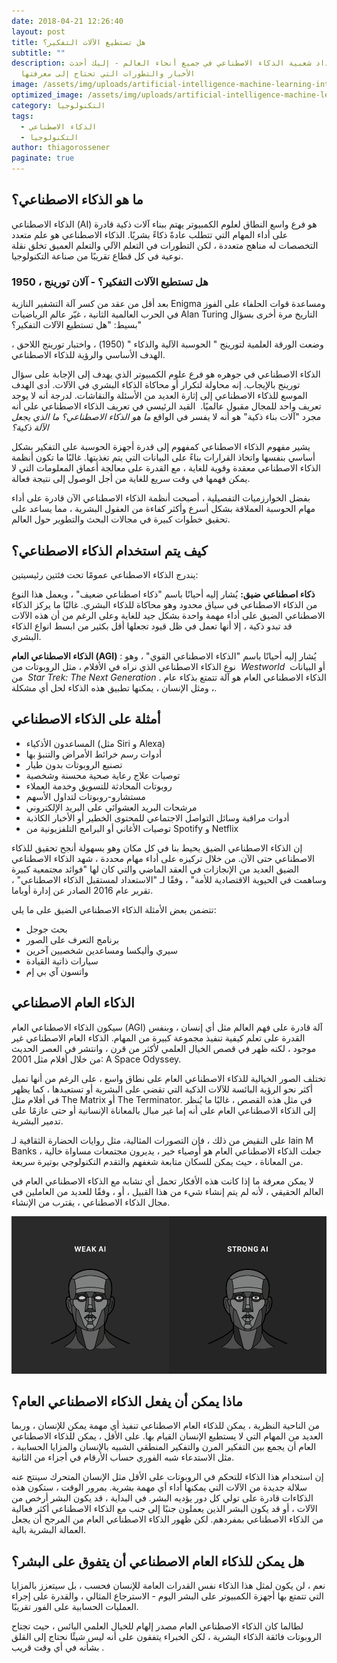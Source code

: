 ```yaml
---
date: 2018-04-21 12:26:40
layout: post
title: هل تستطيع الآلات التفكير؟
subtitle: ""
description: تزداد شعبية الذكاء الاصطناعي في جميع أنحاء العالم - إليك أحدث
  الأخبار والتطورات التي تحتاج إلى معرفتها
image: /assets/img/uploads/artificial-intelligence-machine-learning-internet-sexist-racist-study-696x391.jpg
optimized_image: /assets/img/uploads/artificial-intelligence-machine-learning-internet-sexist-racist-study-696x391.jpg
category: التكنولوجيا
tags:
  - الذكاء الاصطناعي
  - التكنولوجيا
author: thiagorossener
paginate: true
---
```

## ما هو الذكاء الاصطناعي؟

الذكاء الاصطناعي (AI) هو فرع واسع النطاق لعلوم الكمبيوتر يهتم ببناء آلات ذكية قادرة على أداء المهام التي تتطلب عادةً ذكاءً بشريًا. الذكاء الاصطناعي هو علم متعدد التخصصات له مناهج متعددة ، لكن التطورات في التعلم الآلي والتعلم العميق تخلق نقلة نوعية في كل قطاع تقريبًا من صناعة التكنولوجيا. 

### هل تستطيع الآلات التفكير؟ - آلان تورينج ، 1950

بعد أقل من عقد من كسر آلة التشفير النازية Enigma ومساعدة قوات الحلفاء على الفوز في الحرب العالمية الثانية ، غيّر عالم الرياضيات Alan Turing التاريخ مرة أخرى بسؤال بسيط: "هل تستطيع الآلات التفكير؟" 

وضعت الورقة العلمية لتورينج " الحوسبة الآلية والذكاء " (1950) ، واختبار تورينج اللاحق ، الهدف الأساسي والرؤية للذكاء الاصطناعي.   

الذكاء الاصطناعي في جوهره هو فرع علوم الكمبيوتر الذي يهدف إلى الإجابة على سؤال تورينج بالإيجاب. إنه محاولة لتكرار أو محاكاة الذكاء البشري في الآلات. أدى الهدف الموسع للذكاء الاصطناعي إلى إثارة العديد من الأسئلة والنقاشات. لدرجة أنه لا يوجد تعريف واحد للمجال مقبول عالميًا.  القيد الرئيسي في تعريف الذكاء الاصطناعي على أنه مجرد "آلات بناء ذكية" هو أنه لا يفسر في الواقع *ما هو الذكاء الاصطناعي؟ ما الذي يجعل الآلة ذكية؟*

يشير مفهوم الذكاء الاصطناعي كمفهوم إلى قدرة أجهزة الحوسبة على التفكير بشكل أساسي بنفسها واتخاذ القرارات بناءً على البيانات التي يتم تغذيتها. غالبًا ما تكون أنظمة الذكاء الاصطناعي معقدة وقوية للغاية ، مع القدرة على معالجة أعماق المعلومات التي لا يمكن فهمها في وقت سريع للغاية من أجل الوصول إلى نتيجة فعالة.

بفضل الخوارزميات التفصيلية ، أصبحت أنظمة الذكاء الاصطناعي الآن قادرة على أداء مهام الحوسبة العملاقة بشكل أسرع وأكثر كفاءة من العقول البشرية ، مما يساعد على تحقيق خطوات كبيرة في مجالات البحث والتطوير حول العالم.

## كيف يتم استخدام الذكاء الاصطناعي؟

يندرج الذكاء الاصطناعي عمومًا تحت فئتين رئيسيتين: 

**ذكاء اصطناعي** **ضيق:** يُشار إليه أحيانًا باسم "ذكاء اصطناعي ضعيف" ، ويعمل هذا النوع من الذكاء الاصطناعي في سياق محدود وهو محاكاة للذكاء البشري. غالبًا ما يركز الذكاء الاصطناعي الضيق على أداء مهمة واحدة بشكل جيد للغاية وعلى الرغم من أن هذه الآلات قد تبدو ذكية ، إلا أنها تعمل في ظل قيود تجعلها أقل بكثير من ابسط انواع الذكاء البشري. 

**الذكاء الاصطناعي العام (AGI)** : يُشار إليه أحيانًا باسم "الذكاء الاصطناعي القوي" ، وهو نوع الذكاء الاصطناعي الذي نراه في الأفلام ، مثل الروبوتات من  *Westworld*  أو البيانات من  *Star Trek: The Next Generation* . الذكاء الاصطناعي العام هو آلة تتمتع بذكاء عام ، ومثل الإنسان ، يمكنها تطبيق هذه الذكاء لحل أي مشكلة. 

## أمثلة على الذكاء الاصطناعي

* المساعدون الأذكياء (مثل Siri و Alexa)
* أدوات رسم خرائط الأمراض والتنبؤ بها
* تصنيع الروبوتات بدون طيار
* توصيات علاج رعاية صحية محسنة وشخصية
* روبوتات المحادثة للتسويق وخدمة العملاء
* مستشارو-روبوتات لتداول الأسهم
* مرشحات البريد العشوائي على البريد الإلكتروني
* أدوات مراقبة وسائل التواصل الاجتماعي للمحتوى الخطير أو الأخبار الكاذبة
* توصيات الأغاني أو البرامج التلفزيونية من Spotify و Netflix

إن الذكاء الاصطناعي الضيق يحيط بنا في كل مكان وهو بسهولة أنجح تحقيق للذكاء الاصطناعي حتى الآن. من خلال تركيزه على أداء مهام محددة ، شهد الذكاء الاصطناعي الضيق العديد من الإنجازات في العقد الماضي والتي كان لها "فوائد مجتمعية كبيرة وساهمت في الحيوية الاقتصادية للأمة" ، وفقًا لـ "الاستعداد لمستقبل الذكاء الاصطناعي" ، تقرير عام 2016 الصادر عن إدارة أوباما. 

تتضمن بعض الأمثلة  الذكاء الاصطناعي الضيق على  ما يلي: 

* بحث جوجل
* برنامج التعرف على الصور
* سيري وأليكسا ومساعدين شخصيين آخرين
* سيارات ذاتية القيادة
* واتسون آي بي إم

## الذكاء العام الاصطناعي

سيكون الذكاء الاصطناعي العام (AGI) آلة قادرة على فهم العالم مثل أي إنسان ، وبنفس القدرة على تعلم كيفية تنفيذ مجموعة كبيرة من المهام. الذكاء العام الاصطناعي غير موجود ، لكنه ظهر في قصص الخيال العلمي لأكثر من قرن ، وانتشر في العصر الحديث من خلال أفلام مثل 2001: A Space Odyssey.

تختلف الصور الخيالية للذكاء الاصطناعي العام على نطاق واسع ، على الرغم من أنها تميل أكثر نحو الرؤية البائسة للآلات الذكية التي تقضي على البشرية أو تستعبدها ، كما يظهر في أفلام مثل The Matrix أو The Terminator. في مثل هذه القصص ، غالبًا ما يُنظر إلى الذكاء الاصطناعي العام على أنه إما غير مبال بالمعاناة الإنسانية أو حتى عازمًا على تدمير البشرية.

على النقيض من ذلك ، فإن التصورات المثالية، مثل روايات الحضارة الثقافية لـ Iain M Banks ، جعلت الذكاء الاصطناعي العام هو أوصياء خير ، يديرون مجتمعات مساواة خالية من المعاناة ، حيث يمكن للسكان متابعة شغفهم والتقدم التكنولوجي بوتيرة سريعة.

لا يمكن معرفة ما إذا كانت هذه الأفكار تحمل أي تشابه مع الذكاء الاصطناعي العام في العالم الحقيقي ، لأنه لم يتم إنشاء شيء من هذا القبيل ، أو ، وفقًا للعديد من العاملين في مجال الذكاء الاصطناعي ، يقترب من الإنشاء.

![](/assets/img/uploads/weak-vs.-strong-ai.png)

## ماذا يمكن أن يفعل الذكاء الاصطناعي العام؟

من الناحية النظرية ، يمكن للذكاء العام الاصطناعي تنفيذ أي مهمة يمكن للإنسان ، وربما العديد من المهام التي لا يستطيع الإنسان القيام بها. على الأقل ، يمكن للذكاء الاصطناعي العام أن يجمع بين التفكير المرن والتفكير المنطقي الشبيه بالإنسان والمزايا الحسابية ، مثل الاستدعاء شبه الفوري حساب الأرقام في أجزاء من الثانية.

إن استخدام هذا الذكاء للتحكم في الروبوتات على الأقل مثل الإنسان المتحرك سينتج عنه سلالة جديدة من الآلات التي يمكنها أداء أي مهمة بشرية. بمرور الوقت ، ستكون هذه الذكاءات قادرة على تولي كل دور يؤديه البشر. في البداية ، قد يكون البشر أرخص من الآلات ، أو قد يكون البشر الذين يعملون جنبًا إلى جنب مع الذكاء الاصطناعي أكثر فعالية من الذكاء الاصطناعي بمفردهم. لكن ظهور الذكاء الاصطناعي العام من المرجح أن يجعل العمالة البشرية بالية.

## هل يمكن للذكاء العام الاصطناعي أن يتفوق على البشر؟

نعم ، لن يكون لمثل هذا الذكاء نفس القدرات العامة للإنسان فحسب ، بل سيتعزز بالمزايا التي تتمتع بها أجهزة الكمبيوتر على البشر اليوم - الاسترجاع المثالي ، والقدرة على إجراء العمليات الحسابية على الفور تقريبًا.

لطالما كان الذكاء الاصطناعي العام مصدر إلهام للخيال العلمي البائس ، حيث تجتاح الروبوتات فائقة الذكاء البشرية ، لكن الخبراء يتفقون على أنه ليس شيئًا نحتاج إلى القلق بشأنه في أي وقت قريب .